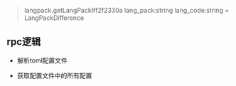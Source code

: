 > langpack.getLangPack#f2f2330a lang_pack:string lang_code:string = LangPackDifference

## rpc逻辑

- 解析toml配置文件

- 获取配置文件中的所有配置